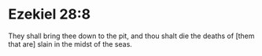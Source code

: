 # Ezekiel 28:8

They shall bring thee down to the pit, and thou shalt die the deaths of [them that are] slain in the midst of the seas.